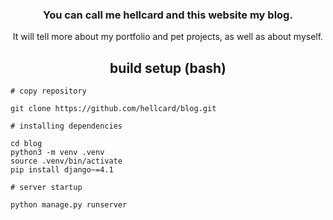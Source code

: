 <h3 align="center"> You can call me hellсard and this website my blog. </h3> 
<p align="center">It will tell more about my portfolio and pet projects, as well as about myself.</p>

<h2 align="center">build setup (bash)</h2>

```
# copy repository

git clone https://github.com/hellcard/blog.git

# installing dependencies

cd blog
python3 -m venv .venv
source .venv/bin/activate
pip install django~=4.1

# server startup

python manage.py runserver
```

